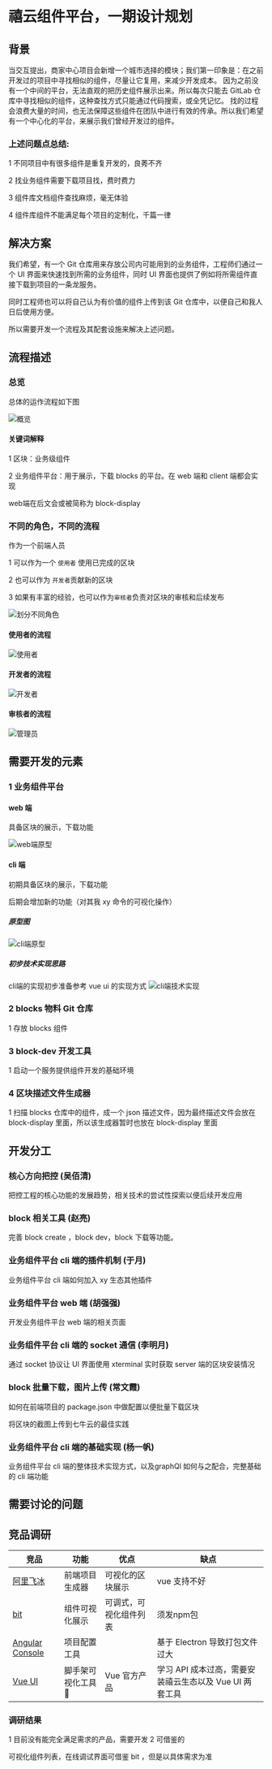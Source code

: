 # 禧云组件平台，一期设计规划

## 背景

当交互提出，商家中心项目会新增一个城市选择的模块；我们第一印象是：在之前开发过的项目中寻找相似的组件，尽量让它复用，来减少开发成本。
因为之前没有一个中间的平台，无法直观的把历史组件展示出来。所以每次只能去 GitLab 仓库中寻找相似的组件，这种查找方式只能通过代码搜索，或全凭记忆。
找的过程会浪费大量的时间，也无法保障这些组件在团队中进行有效的传承。所以我们希望有一个中心化的平台，来展示我们曾经开发过的组件。


### 上述问题点总结:

1 不同项目中有很多组件是重复开发的，良莠不齐

2 找业务组件需要下载项目找，费时费力

3 组件库文档组件查找麻烦，毫无体验

4 组件库组件不能满足每个项目的定制化，千篇一律



## 解决方案

我们希望，有一个 Git 仓库用来存放公司内可能用到的业务组件，工程师们通过一个 UI 界面来快速找到所需的业务组件，同时 UI 界面也提供了例如将所需组件直接下载到项目的一条龙服务。

同时工程师也可以将自己认为有价值的组件上传到该 Git 仓库中，以便自己和我人日后使用方便。

所以需要开发一个流程及其配套设施来解决上述问题。	



## 流程描述

### 总览

总体的运作流程如下图

![概览](概览.png)

#### 关键词解释

1 区块：业务级组件

2 业务组件平台：用于展示，下载 blocks 的平台。在 web 端和 client 端都会实现

web端在后文会或被简称为 block-display



### 不同的角色，不同的流程

作为一个前端人员

1 可以作为一个 `使用者` 使用已完成的区块

2 也可以作为 `开发者`贡献新的区块

3 如果有丰富的经验，也可以作为`审核者`负责对区块的审核和后续发布

![划分不同角色](划分不同角色.png)



#### 使用者的流程

![使用者](使用者.png)



#### 开发者的流程

![开发者](开发者.png)

#### 审核者的流程

![管理员](管理员.png)





## 需要开发的元素

### 1 业务组件平台

#### web 端

具备区块的展示，下载功能

![web端原型](web端原型.png)



#### cli 端

初期具备区块的展示，下载功能

后期会增加新的功能（对其我 xy 命令的可视化操作）

##### 原型图

![cli端原型](cli端原型.png)

##### 初步技术实现思路

cli端的实现初步准备参考 vue ui 的实现方式
![cli端技术实现](cli端技术实现.png)






### 2 blocks 物料 Git 仓库

1 存放 blocks 组件



### 3 block-dev 开发工具

1 启动一个服务提供组件开发的基础环境



### 4  区块描述文件生成器

1 扫描 blocks 仓库中的组件，成一个 json 描述文件，因为最终描述文件会放在 block-display 里面，所以该生成器暂时也放在 block-display 里面



## 开发分工

### 核心方向把控 (吴佰清)

把控工程的核心功能的发展趋势，相关技术的尝试性探索以便后续开发应用

### block  相关工具 (赵亮)

完善 block create ，block dev，block 下载等功能。

### 业务组件平台 cli 端的插件机制 (于月)

业务组件平台 cli 端如何加入 xy 生态其他插件

### 业务组件平台 web 端 (胡强强)

开发业务组件平台 web 端的相关页面

### 业务组件平台 cli 端的 socket 通信 (李明月)

通过 socket 协议让 UI 界面使用 xterminal 实时获取 server 端的区块安装情况

### block 批量下载，图片上传 (常文霞)

如何在前端项目的 package.json 中做配置以便批量下载区块

将区块的截图上传到七牛云的最佳实践

### 业务组件平台 cli 端的基础实现 (杨一帆)

业务组件平台 cli 端的整体技术实现方式，以及graphQl 如何与之配合，完整基础的 cli 端功能



## 需要讨论的问题



## 竞品调研

| 竞品                                                           | 功能               | 优点                   | 缺点                                                    |
| -------------------------------------------------------------- | ------------------ | ---------------------- | ------------------------------------------------------- |
| [阿里飞冰](https://ice.work/block)                             | 前端项目生成器     | 可视化的区块展示       | vue 支持不好                                            |
| [bit](https://bit.dev/components)                              | 组件可视化展示     | 可调式，可视化组件列表 | 须发npm包                                               |
| [Angular Console](https://angularconsole.com/)                 | 项目配置工具       |                        | 基于 Electron 导致打包文件过大                          |
| [Vue UI](https://cli.vuejs.org/zh/dev-guide/ui-info.html#logo) | 脚手架可视化工具  | Vue 官方产品           | 学习 API 成本过高，需要安装禧云生态以及 Vue UI 两套工具 |

### 调研结果
1 目前没有能完全满足需求的产品，需要开发
2 可借鉴的

可视化组件列表，在线调试界面可借鉴 bit ，但是以具体需求为准

 

 

 


